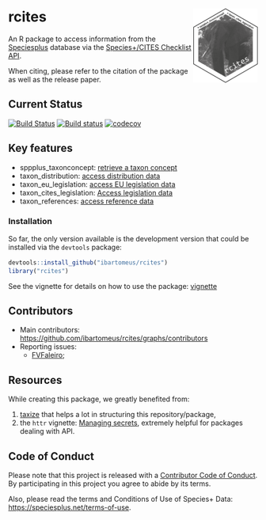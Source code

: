 # rcites <img src="man/figures/rcites_logo.png" width="130" height="150" align="right"/>

An R package to access information from the [Speciesplus](https://speciesplus.net/) database via the [Species+/CITES Checklist API](https://api.speciesplus.net/documentation/v1.html).

When citing, please refer to the citation of the package as well as the release paper.


## Current Status

[![Build Status](https://travis-ci.org/ibartomeus/rcites.svg?branch=master)](https://travis-ci.org/ibartomeus/rcites)
[![Build status](https://ci.appveyor.com/api/projects/status/bsd3c7mv12xv959j/branch/master?svg=true)](https://ci.appveyor.com/project/KevCaz/rcites/branch/master)
[![codecov](https://codecov.io/gh/ibartomeus/rcites/branch/master/graph/badge.svg)](https://codecov.io/gh/ibartomeus/rcites)


## Key features

- sppplus_taxonconcept: [retrieve a taxon concept](https://api.speciesplus.net/documentation/v1/taxon_concepts/index.html)
- taxon_distribution: [access distribution data](https://api.speciesplus.net/documentation/v1/distributions/index.html)
- taxon_eu_legislation: [access EU legislation data](https://api.speciesplus.net/documentation/v1/eu_legislation/index.html)
- taxon_cites_legislation: [Access legislation data](https://api.speciesplus.net/documentation/v1/cites_legislation/index.html)
- taxon_references: [access reference data](https://api.speciesplus.net/documentation/v1/references/index.html)


### Installation

So far, the only version available is the development version that could be
installed via the `devtools` package:

```R
devtools::install_github("ibartomeus/rcites")
library("rcites")
```

See the vignette for details on how to use the package: [vignette](https://ibartomeus.github.io/rcites/articles/rcites-vignette.html)


## Contributors

- Main contributors: https://github.com/ibartomeus/rcites/graphs/contributors
- Reporting issues:
  - [FVFaleiro](https://github.com/FVFaleiro);


## Resources

While creating this package, we greatly benefited from:

1. [taxize](https://github.com/ropensci/taxize) that helps a lot in structuring this repository/package,
2. the `httr` vignette: [Managing secrets](https://cran.r-project.org/web/packages/httr/vignettes/secrets.html), extremely helpful for packages dealing with API.



## Code of Conduct

Please note that this project is released with a [Contributor Code of Conduct](CONDUCT.md).
By participating in this project you agree to abide by its terms.

Also, please read the terms and Conditions of Use of Species+ Data:
https://speciesplus.net/terms-of-use.
